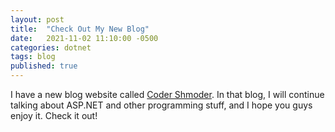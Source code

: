 ```yaml
---
layout: post
title:  "Check Out My New Blog"
date:   2021-11-02 11:10:00 -0500
categories: dotnet 
tags: blog
published: true
---
```


I have a new blog website called [Coder Shmoder][coder-shmoder]. In that blog, I will continue talking about ASP.NET and other programming stuff, and I hope you guys enjoy it. Check it out! <!--more-->  


[coder-shmoder]: https://www.codershmoder.com